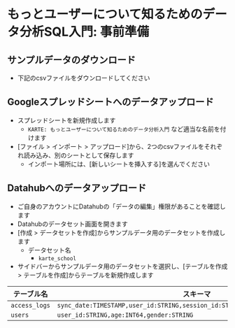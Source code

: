 # もっとユーザーについて知るためのデータ分析SQL入門: 事前準備
## サンプルデータのダウンロード
- 下記のcsvファイルをダウンロードしてください

## Googleスプレッドシートへのデータアップロード
- スプレッドシートを新規作成します
    - `KARTE: もっとユーザーについて知るためのデータ分析入門` など適当な名前を付けます
- [ファイル > インポート > アップロード]から、2つのcsvファイルをそれぞれ読み込み、別のシートとして保存します
    - インポート場所には、[新しいシートを挿入する]を選んでください

## Datahubへのデータアップロード
- ご自身のアカウントにDatahubの「データの編集」権限があることを確認します
- Datahubのデータセット画面を開きます
- [作成 > データセットを作成]からサンプルデータ用のデータセットを作成します
    - データセット名
        - `karte_school`
- サイドバーからサンプルデータ用のデータセットを選択し、[テーブルを作成 > テーブルを作成]からテーブルを新規作成します

テーブル名 | スキーマ
-- | --
`access_logs` | `sync_date:TIMESTAMP,user_id:STRING,session_id:STRING,origin:STRING,path:STRING`
`users` | `user_id:STRING,age:INT64,gender:STRING`
